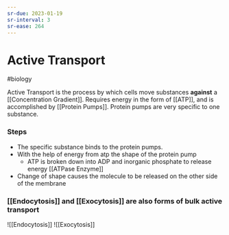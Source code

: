 ```yaml
---
sr-due: 2023-01-19
sr-interval: 3
sr-ease: 264
---
```

# Active Transport
#biology 

Active Transport is the process by which cells move substances **against** a [[Concentration Gradient]]. 
Requires energy in the form of [[ATP]], and is accomplished by [[Protein Pumps]]. Protein pumps are very specific to one substance.
### Steps
- The specific substance binds to the protein pumps.
- With the help of energy from atp the shape of the protein pump
	- ATP is broken down into ADP and inorganic phosphate to release energy [[ATPase Enzyme]]
- Change of shape causes the molecule to be released on the other side of the membrane

### [[Endocytosis]] and [[Exocytosis]] are also forms of bulk active transport

![[Endocytosis]]
![[Exocytosis]]